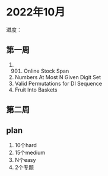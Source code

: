 # 2022年10月

进度：
## 第一周
1. 901. Online Stock Span
2. Numbers At Most N Given Digit Set
3. Valid Permutations for DI Sequence
4. Fruit Into Baskets




## 第二周

## plan

1. 10个hard
2. 15个medium
3. N个easy
4. 2个专题
